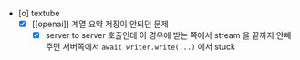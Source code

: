 - [o] textube
  - [X] [[openai]] 계열 요약 저장이 안되던 문제
    - [X] server to server 호출인데 이 경우에 받는 쪽에서 stream 을 끝까지 안빼주면 서버쪽에서 `await writer.write(...)` 에서 stuck
